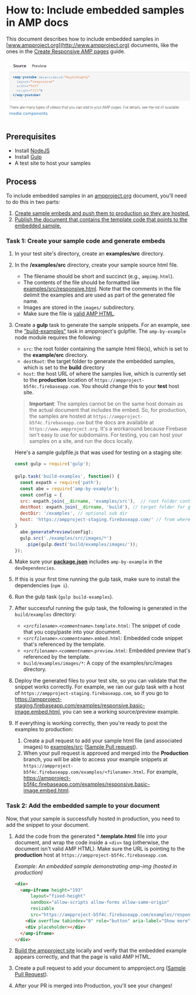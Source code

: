 # How to: Include embedded samples in AMP docs

This document describes how to include embedded samples in [www.ampproject.org](http://www.ampproject.org)
documents, like the ones in the [Create Responsive AMP
pages](https://www.ampproject.org/docs/guides/responsive/responsive_design#example:-embedding-a-youtube-video)
guide.

<img src="sample-embed.gif">


## Prerequisites

*   Install [NodeJS](https://nodejs.org/)
*   Install [Gulp](http://gulpjs.com/)
*   A test site to host your samples 

## Process

To include embedded samples in an [ampproject.org](https://www.ampproject.org/)
document, you'll need to do this in two parts:

1.  [Create sample embeds and push them to production so they are
    hosted.](#task-1-create-your-sample-code-and-generate-embeds)
1.  [Publish the document that contains the template code that points to the
    embedded sample.](#task-2-add-the-embedded-sample-to-your-document)

### Task 1: Create your sample code and generate embeds

1.  In your test site's directory, create an **examples/src** directory.
1.  In the **/examples/src** directory, create your sample source html file.
    *   The filename should be short and succinct (e.g., `ampimg.html`).
    *   The contents of the file should be formatted
        like [examples/src/responsive.html](https://github.com/ampproject/docs/blob/master/examples/src/responsive.html).
        Note that the comments in the file delimit the examples and are used as
        part of the generated file name.
    *   Images are stored in the `images/` subdirectory.
    *   Make sure the file is [valid AMP HTML](https://www.ampproject.org/docs/guides/validate).
1.  Create a **gulp** task to generate the sample snippets. For an example,
    see the ["build-examples"](https://github.com/ampproject/docs/blob/master/gulpfile.js#L16)
    task in ampproject's  gulpfile. The `amp-by-example` node module requires
    the following:
    *   `src`: the root folder containing the sample html file(s), which is set
        to the **example/src** directory.
    *  `destRoot`: the target folder to generate the embedded samples, which
        is set to the **build** directory
    *   `host`: the host URL of where the samples live, which is currently
        set to the **production** location of `https://ampproject-b5f4c.firebaseapp.com`.
        You should change this to your **test** host site.


    > **Important**: The samples cannot be on the same host domain as the actual
    > document that includes the embed. So, for production, the samples are hosted
    at `https://ampproject-b5f4c.firebaseapp.com` but the docs are available at
    `https://www.ampproject.org`.  It's a workaround because Firebase isn't easy
    to use for subdomains.  For testing, you can host your samples on a site,
    and run the docs locally.

    Here's a sample gulpfile.js that was used for testing on a staging site: 

    ```javascript
    const gulp = require('gulp');

    gulp.task('build-examples', function() {
      const expath = require('path');
      const abe = require('amp-by-example');
      const config = {
      src: expath.join(__dirname, 'examples/src'),  // root folder containing the samples
      destRoot: expath.join(__dirname, 'build'), // target folder for generated embeds 
      destDir: '/examples', // optional sub dir
      host: 'https://ampproject-staging.firebaseapp.com/' // from where the embeds are to be served
    }
      abe.generatePreview(config);
      gulp.src('./examples/src/images/*')
        .pipe(gulp.dest('build/examples/images/'));
    });
    ```

1.  Make sure your **[package.json](https://github.com/ampproject/docs/blob/master/package.json)**
    includes `amp-by-example` in the `devDependencies`.
1.  If this is your first time running the gulp task, make sure to install the
    dependencies (`npm i`).
1.  Run the gulp task (`gulp build-examples`).
1.  After successful running the gulp task, the following is generated in the
    `build/examples` directory:
    *  *`<srcfilename>`*.*`<commentname>`*.`template.html`: The snippet of code
        that you copy/paste into your document.
    *  *`<srcfilename>`*.*`<commentname>`*.`embed.html`: Embedded code snippet
        that's referenced by the template.
    *  *`<srcfilename>`*.*`<commentname>`*.`preview.html`: Embedded preview
        that's referenced by the template. 
    * `build/examples/images/*`: A copy of the examples/src/images directory. 

1.  Deploy the generated files to your test site, so you can validate that the
    snippet works correctly.  For example, we ran our gulp task with a host of
    `https://ampproject-staging.firebaseapp.com`, so if you go to https://ampproject-staging.firebaseapp.com/examples/responsive.basic-image.embed.html,
    you can see a working source/preview example.
1.  If everything is working correctly, then you're ready to post the examples
    to production:
    1.  Create a pull request to add your sample html file (and associated
        images) to [examples/src](https://github.com/ampproject/docs/tree/master/examples/src)
        ([Sample Pull request](https://github.com/ampproject/docs/pull/464)).
    1.  When your pull request is approved and merged into the **Production**
        branch, you will be able to access your example snippets at `https://ampproject-b5f4c.firebaseapp.com/examples/<filename>.html`.
        For example, https://ampproject-b5f4c.firebaseapp.com/examples/responsive.basic-image.embed.html. 

### Task 2: Add the embedded sample to your document

Now, that your sample is successfully hosted in production, you need to add the
snippet to your document.

1.  Add the code from the generated ***.template.html** file into your
    document, and wrap the code inside a `<div>` tag (otherwise, the document
    isn't valid AMP HTML).  Make sure the URL is pointing to the **production**
    host at `https://ampproject-b5f4c.firebaseapp.com`.

    *Example: An embedded sample demonstrating amp-img (hosted in production)*

    ```html
    <div>
      <amp-iframe height="193"
          layout="fixed-height"
          sandbox="allow-scripts allow-forms allow-same-origin"
          resizable
          src="https://ampproject-b5f4c.firebaseapp.com/examples/responsive.basic-image.embed.html">
        <div overflow tabindex="0" role="button" aria-label="Show more">Show full code</div>
        <div placeholder></div> 
      </amp-iframe>
    </div>
    ```

1.  [Build the ampproject site](https://github.com/ampproject/docs/blob/master/README.md)
    locally and verify that the embedded example appears correctly, and that the
    page is valid AMP HTML.
1.  Create a pull request to add your document to ampproject.org ([Sample Pull
    Request](https://github.com/ampproject/docs/pull/450/files#diff-b6a601e44c85912a896fa409685241ac)).
1.  After your PR is merged into Production, you'll see your changes!
